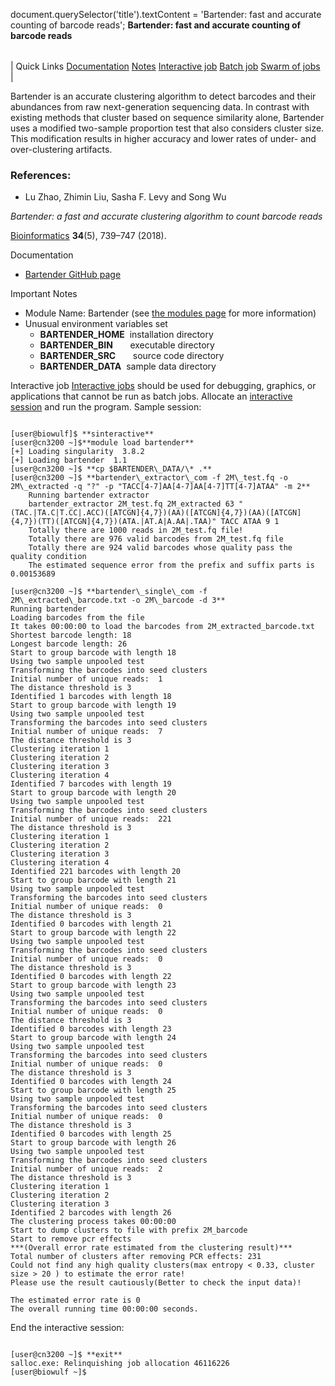 

document.querySelector('title').textContent = 'Bartender: fast and accurate counting of barcode reads';
**Bartender: fast and accurate counting of barcode reads**


|  |
| --- |
| 
Quick Links
[Documentation](#doc)
[Notes](#notes)
[Interactive job](#int) 
[Batch job](#sbatch) 
[Swarm of jobs](#swarm) 
 |



Bartender is an accurate clustering algorithm to detect barcodes
and their abundances from raw next-generation sequencing data.
In contrast with existing methods that cluster based on sequence similarity alone,
Bartender uses a modified two-sample proportion test that also considers cluster size. This modification
results in higher accuracy and lower rates of under- and over-clustering artifacts.



### References:


* Lu Zhao, Zhimin Liu, Sasha F. Levy and Song Wu  

*Bartender: a fast and accurate clustering algorithm to count barcode reads*    

[Bioinformatics](https://academic.oup.com/bioinformatics/article/34/5/739/4562326?login=true) **34**(5),
739–747 (2018).


Documentation
* [Bartender GitHub page](https://github.com/LaoZZZZZ/bartender-1.1)


Important Notes
* Module Name: Bartender (see [the modules page](https://hpc.nih.gov/apps/modules.html) for more information)
* Unusual environment variables set
	+ **BARTENDER\_HOME**  installation directory
	+ **BARTENDER\_BIN**       executable directory
	+ **BARTENDER\_SRC**       source code directory
	+ **BARTENDER\_DATA**  sample data directory



Interactive job
[Interactive jobs](/docs/userguide.html#int) should be used for debugging, graphics, or applications that cannot be run as batch jobs.
Allocate an [interactive session](/docs/userguide.html#int) and run the program. Sample session:



```

[user@biowulf]$ **sinteractive** 
[user@cn3200 ~]$**module load bartender** 
[+] Loading singularity  3.8.2  
[+] Loading bartender  1.1
[user@cn3200 ~]$ **cp $BARTENDER\_DATA/\* .**
[user@cn3200 ~]$ **bartender\_extractor\_com -f 2M\_test.fq -o 2M\_extracted -q "?" -p "TACC[4-7]AA[4-7]AA[4-7]TT[4-7]ATAA" -m 2**
    Running bartender extractor
    bartender_extractor 2M_test.fq 2M_extracted 63 "(TAC.|TA.C|T.CC|.ACC)([ATCGN]{4,7})(AA)([ATCGN]{4,7})(AA)([ATCGN]{4,7})(TT)([ATCGN]{4,7})(ATA.|AT.A|A.AA|.TAA)" TACC ATAA 9 1
    Totally there are 1000 reads in 2M_test.fq file!
    Totally there are 976 valid barcodes from 2M_test.fq file
    Totally there are 924 valid barcodes whose quality pass the quality condition
    The estimated sequence error from the prefix and suffix parts is 0.00153689

[user@cn3200 ~]$ **bartender\_single\_com -f 2M\_extracted\_barcode.txt -o 2M\_barcode -d 3**
Running bartender
Loading barcodes from the file
It takes 00:00:00 to load the barcodes from 2M_extracted_barcode.txt
Shortest barcode length: 18
Longest barcode length: 26
Start to group barcode with length 18
Using two sample unpooled test
Transforming the barcodes into seed clusters
Initial number of unique reads:  1
The distance threshold is 3
Identified 1 barcodes with length 18
Start to group barcode with length 19
Using two sample unpooled test
Transforming the barcodes into seed clusters
Initial number of unique reads:  7
The distance threshold is 3
Clustering iteration 1
Clustering iteration 2
Clustering iteration 3
Clustering iteration 4
Identified 7 barcodes with length 19
Start to group barcode with length 20
Using two sample unpooled test
Transforming the barcodes into seed clusters
Initial number of unique reads:  221
The distance threshold is 3
Clustering iteration 1
Clustering iteration 2
Clustering iteration 3
Clustering iteration 4
Identified 221 barcodes with length 20
Start to group barcode with length 21
Using two sample unpooled test
Transforming the barcodes into seed clusters
Initial number of unique reads:  0
The distance threshold is 3
Identified 0 barcodes with length 21
Start to group barcode with length 22
Using two sample unpooled test
Transforming the barcodes into seed clusters
Initial number of unique reads:  0
The distance threshold is 3
Identified 0 barcodes with length 22
Start to group barcode with length 23
Using two sample unpooled test
Transforming the barcodes into seed clusters
Initial number of unique reads:  0
The distance threshold is 3
Identified 0 barcodes with length 23
Start to group barcode with length 24
Using two sample unpooled test
Transforming the barcodes into seed clusters
Initial number of unique reads:  0
The distance threshold is 3
Identified 0 barcodes with length 24
Start to group barcode with length 25
Using two sample unpooled test
Transforming the barcodes into seed clusters
Initial number of unique reads:  0
The distance threshold is 3
Identified 0 barcodes with length 25
Start to group barcode with length 26
Using two sample unpooled test
Transforming the barcodes into seed clusters
Initial number of unique reads:  2
The distance threshold is 3
Clustering iteration 1
Clustering iteration 2
Clustering iteration 3
Identified 2 barcodes with length 26
The clustering process takes 00:00:00
Start to dump clusters to file with prefix 2M_barcode
Start to remove pcr effects
***(Overall error rate estimated from the clustering result)***
Total number of clusters after removing PCR effects: 231
Could not find any high quality clusters(max entropy < 0.33, cluster size > 20 ) to estimate the error rate!
Please use the result cautiously(Better to check the input data)!

The estimated error rate is 0
The overall running time 00:00:00 seconds.

```


End the interactive session:

```

[user@cn3200 ~]$ **exit**
salloc.exe: Relinquishing job allocation 46116226
[user@biowulf ~]$

```





